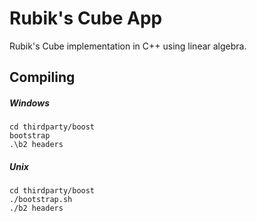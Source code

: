 # Rubik's Cube App

Rubik's Cube implementation in C++ using linear algebra.

## Compiling

##### Windows

```
cd thirdparty/boost
bootstrap
.\b2 headers
```

##### Unix

```
cd thirdparty/boost
./bootstrap.sh
./b2 headers
```
